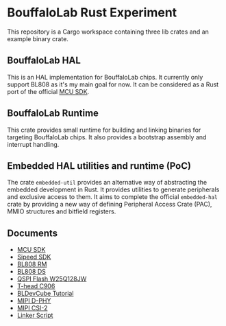# BouffaloLab Rust Experiment
This repository is a Cargo workspace containing three lib crates and 
an example binary crate.

## BouffaloLab HAL
This is an HAL implementation for BouffaloLab chips. It currently only 
support BL808 as it's my main goal for now. It can be considered as a 
Rust port of the official [MCU SDK].

## BouffaloLab Runtime
This crate provides small runtime for building and linking binaries 
for targeting BouffaloLab chips. It also provides a bootstrap assembly
and interrupt handling.

## Embedded HAL utilities and runtime (PoC)
The crate `embedded-util` provides an alternative way of abstracting 
the embedded development in Rust. It provides utilities to generate 
peripherals and exclusive access to them. It aims to complete the 
official `embedded-hal` crate by providing a new way of defining 
Peripheral Access Crate (PAC), MMIO structures and bitfield registers.

## Documents
- [MCU SDK]
- [Sipeed SDK]
- [BL808 RM]
- [BL808 DS]
- [QSPI Flash W25Q128JW]
- [T-head C906]
- [BLDevCube Tutorial]
- [MIPI D-PHY]
- [MIPI CSI-2]
- [Linker Script]

[MCU SDK]: https://github.com/bouffalolab/bouffalo_sdk
[Sipeed SDK]: https://github.com/sipeed/M1s_BL808_SDK
[BL808 RM]: https://raw.githubusercontent.com/bouffalolab/bl_docs/main/BL808_RM/en/BL808_RM_en_1.3.pdf
[BL808 DS]: https://raw.githubusercontent.com/bouffalolab/bl_docs/main/BL808_DS/en/BL808_DS_1.2_en.pdf
[QSPI Flash W25Q128JW]: https://www.winbond.com/hq/product/code-storage-flash-memory/serial-nor-flash/?__locale=en&partNo=W25Q128JW
[T-head C906]: https://github.com/T-head-Semi/openc906
[BLDevCube Tutorial]: https://bl-mcu-sdk.readthedocs.io/zh_CN/latest/get_started/devcube.html
[MIPI D-PHY]: http://www.jmrcubed.com/vr/ref_tech/mipi_d_phy_specification_v01-00-00.pdf
[MIPI CSI-2]: https://caxapa.ru/thumbs/799244/MIPI_Alliance_Specification_for_Camera_S.pdf
[Linker Script]: https://users.informatik.haw-hamburg.de/~krabat/FH-Labor/gnupro/5_GNUPro_Utilities/c_Using_LD/ldLinker_scripts.html

